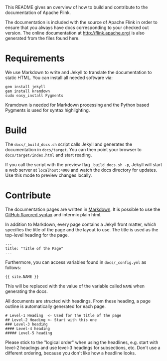 This README gives an overview of how to build and contribute to the documentation of Apache Flink.

The documentation is included with the source of Apache Flink in order to ensure that you always
have docs corresponding to your checked out version. The online documentation at
http://flink.apache.org/ is also generated from the files found here.

# Requirements

We use Markdown to write and Jekyll to translate the documentation to static HTML. You can install
all needed software via:

    gem install jekyll
    gem install kramdown
    sudo easy_install Pygments

Kramdown is needed for Markdown processing and the Python based Pygments is used for syntax
highlighting.

# Build

The `docs/_build_docs.sh` script calls Jekyll and generates the documentation in `docs/target`. You
can then point your browser to `docs/target/index.html` and start reading.

If you call the script with the preview flag `_build_docs.sh -p`, Jekyll will start a web server at
`localhost:4000` and watch the docs directory for updates. Use this mode to preview changes locally.

# Contribute

The documentation pages are written in
[Markdown](http://daringfireball.net/projects/markdown/syntax). It is possible to use the
[GitHub flavored syntax](http://github.github.com/github-flavored-markdown) and intermix plain html.

In addition to Markdown, every page contains a Jekyll front matter, which specifies the title of the
page and the layout to use. The title is used as the top-level heading for the page.

    ---
    title: "Title of the Page"
    ---

Furthermore, you can access variables found in `docs/_config.yml` as follows:

    {{ site.NAME }}

This will be replaced with the value of the variable called `NAME` when generating
the docs.

All documents are structed with headings. From these heading, a page outline is
automatically generated for each page.

```
# Level-1 Heading  <- Used for the title of the page
## Level-2 Heading <- Start with this one
### Level-3 heading
#### Level-4 heading
##### Level-5 heading
```

Please stick to the "logical order" when using the headlines, e.g. start with level-2 headings and
use level-3 headings for subsections, etc. Don't use a different ordering, because you don't like
how a headline looks.
